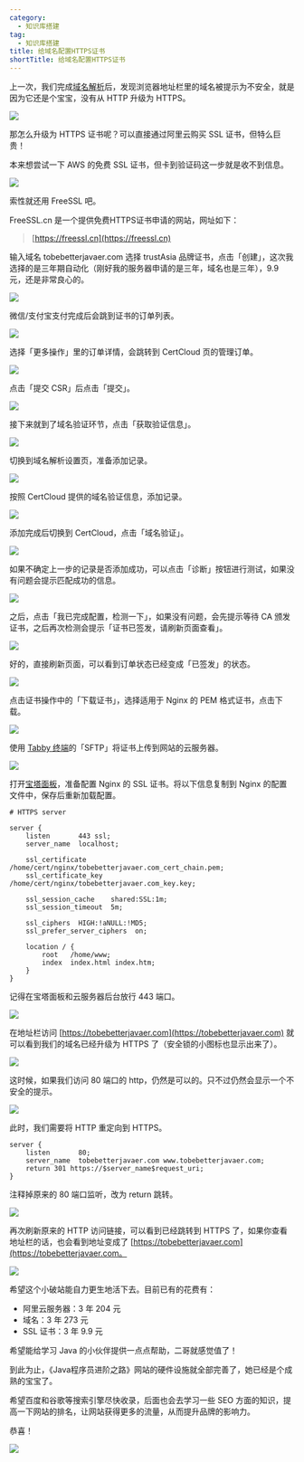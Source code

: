 ```yaml
---
category:
  - 知识库搭建
tag:
  - 知识库搭建
title: 给域名配置HTTPS证书
shortTitle: 给域名配置HTTPS证书
---
```


上一次，我们完成[域名解析](https://tobebetterjavaer.com/szjy/buy-domain.html)后，发现浏览器地址栏里的域名被提示为不安全，就是因为它还是个宝宝，没有从 HTTP 升级为 HTTPS。

![](https://cdn.tobebetterjavaer.com/tobebetterjavaer/images/szjy/tobebetterjavaer-https-01.png)

那怎么升级为 HTTPS 证书呢？可以直接通过阿里云购买 SSL 证书，但特么巨贵！

本来想尝试一下 AWS 的免费 SSL 证书，但卡到验证码这一步就是收不到信息。

![](https://cdn.tobebetterjavaer.com/tobebetterjavaer/images/szjy/tobebetterjavaer-https-02.png)

索性就还用 FreeSSL 吧。

FreeSSL.cn 是一个提供免费HTTPS证书申请的网站，网址如下：

>[https://freessl.cn](https://freessl.cn)

输入域名 tobebetterjavaer.com 选择 trustAsia 品牌证书，点击「创建」，这次我选择的是三年期自动化（刚好我的服务器申请的是三年，域名也是三年），9.9 元，还是非常良心的。

![](https://cdn.tobebetterjavaer.com/tobebetterjavaer/images/szjy/tobebetterjavaer-https-03.png)

微信/支付宝支付完成后会跳到证书的订单列表。

![](https://cdn.tobebetterjavaer.com/tobebetterjavaer/images/szjy/tobebetterjavaer-https-04.png)

选择「更多操作」里的订单详情，会跳转到 CertCloud 页的管理订单。

![](https://cdn.tobebetterjavaer.com/tobebetterjavaer/images/szjy/tobebetterjavaer-https-05.png)

点击「提交 CSR」后点击「提交」。

![](https://cdn.tobebetterjavaer.com/tobebetterjavaer/images/szjy/tobebetterjavaer-https-06.png)

接下来就到了域名验证环节，点击「获取验证信息」。

![](https://cdn.tobebetterjavaer.com/tobebetterjavaer/images/szjy/tobebetterjavaer-https-07.png)

切换到域名解析设置页，准备添加记录。

![](https://cdn.tobebetterjavaer.com/tobebetterjavaer/images/szjy/tobebetterjavaer-https-08.png)

按照 CertCloud 提供的域名验证信息，添加记录。

![](https://cdn.tobebetterjavaer.com/tobebetterjavaer/images/szjy/tobebetterjavaer-https-09.png)

添加完成后切换到 CertCloud，点击「域名验证」。

![](https://cdn.tobebetterjavaer.com/tobebetterjavaer/images/szjy/tobebetterjavaer-https-10.png)

如果不确定上一步的记录是否添加成功，可以点击「诊断」按钮进行测试，如果没有问题会提示匹配成功的信息。

![](https://cdn.tobebetterjavaer.com/tobebetterjavaer/images/szjy/tobebetterjavaer-https-11.png)

之后，点击「我已完成配置，检测一下」，如果没有问题，会先提示等待 CA 颁发证书，之后再次检测会提示「证书已签发，请刷新页面查看」。

![](https://cdn.tobebetterjavaer.com/tobebetterjavaer/images/szjy/tobebetterjavaer-https-12.png)

好的，直接刷新页面，可以看到订单状态已经变成「已签发」的状态。

![](https://cdn.tobebetterjavaer.com/tobebetterjavaer/images/szjy/tobebetterjavaer-https-13.png)

点击证书操作中的「下载证书」，选择适用于 Nginx 的 PEM 格式证书，点击下载。

![](https://cdn.tobebetterjavaer.com/tobebetterjavaer/images/szjy/tobebetterjavaer-https-14.png)

使用 [Tabby 终端](https://tobebetterjavaer.com/gongju/tabby.html)的「SFTP」将证书上传到网站的云服务器。

![](https://cdn.tobebetterjavaer.com/tobebetterjavaer/images/szjy/tobebetterjavaer-https-15.png)

打开[宝塔面板](https://tobebetterjavaer.com/szjy/install-baota-mianban.html)，准备配置 Nginx 的 SSL 证书。将以下信息复制到 Nginx 的配置文件中，保存后重新加载配置。

```
# HTTPS server

server {
    listen       443 ssl;
    server_name  localhost;

    ssl_certificate      /home/cert/nginx/tobebetterjavaer.com_cert_chain.pem;
    ssl_certificate_key  /home/cert/nginx/tobebetterjavaer.com_key.key;

    ssl_session_cache    shared:SSL:1m;
    ssl_session_timeout  5m;

    ssl_ciphers  HIGH:!aNULL:!MD5;
    ssl_prefer_server_ciphers  on;

    location / {
        root   /home/www;
        index  index.html index.htm;
    }
}
```

记得在宝塔面板和云服务器后台放行 443 端口。

![](https://cdn.tobebetterjavaer.com/tobebetterjavaer/images/szjy/tobebetterjavaer-https-16.png)

在地址栏访问 [https://tobebetterjavaer.com](https://tobebetterjavaer.com) 就可以看到我们的域名已经升级为 HTTPS 了（安全锁的小图标也显示出来了）。

![](https://cdn.tobebetterjavaer.com/tobebetterjavaer/images/szjy/tobebetterjavaer-https-17.png)

这时候，如果我们访问 80 端口的 http，仍然是可以的。只不过仍然会显示一个不安全的提示。

![](https://cdn.tobebetterjavaer.com/tobebetterjavaer/images/szjy/tobebetterjavaer-https-18.png)

此时，我们需要将 HTTP 重定向到 HTTPS。

```
server {
    listen       80;
    server_name  tobebetterjavaer.com www.tobebetterjavaer.com;
    return 301 https://$server_name$request_uri;
}
```

注释掉原来的 80 端口监听，改为 return 跳转。


![](https://cdn.tobebetterjavaer.com/tobebetterjavaer/images/szjy/tobebetterjavaer-https-19.png)

再次刷新原来的 HTTP 访问链接，可以看到已经跳转到 HTTPS 了，如果你查看地址栏的话，也会看到地址变成了 [https://tobebetterjavaer.com](https://tobebetterjavaer.com。

![](https://cdn.tobebetterjavaer.com/tobebetterjavaer/images/szjy/tobebetterjavaer-https-20.png)


希望这个小破站能自力更生地活下去。目前已有的花费有：

- 阿里云服务器：3 年 204 元
- 域名：3 年 273 元
- SSL 证书：3 年 9.9 元

希望能给学习 Java 的小伙伴提供一点点帮助，二哥就感觉值了！

到此为止，《Java程序员进阶之路》网站的硬件设施就全部完善了，她已经是个成熟的宝宝了。

希望百度和谷歌等搜索引擎尽快收录，后面也会去学习一些 SEO 方面的知识，提高一下网站的排名，让网站获得更多的流量，从而提升品牌的影响力。

恭喜！

![](https://cdn.tobebetterjavaer.com/tobebetterjavaer/images/gongzhonghao.png)